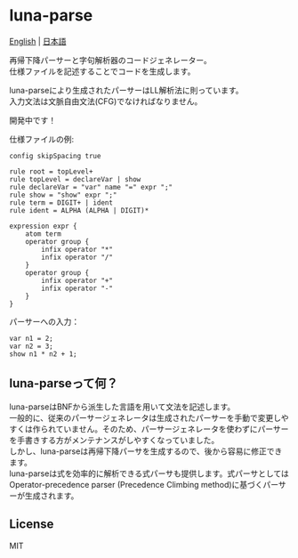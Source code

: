 # luna-parse
[English](https://github.com/marihachi/luna-parse/blob/main/README.md) | [日本語](https://github.com/marihachi/luna-parse/blob/main/README.ja.md)

再帰下降パーサーと字句解析器のコードジェネレーター。\
仕様ファイルを記述することでコードを生成します。

luna-parseにより生成されたパーサーはLL解析法に則っています。\
入力文法は文脈自由文法(CFG)でなければなりません。

開発中です！

仕様ファイルの例:
```
config skipSpacing true

rule root = topLevel+
rule topLevel = declareVar | show
rule declareVar = "var" name "=" expr ";"
rule show = "show" expr ";"
rule term = DIGIT+ | ident
rule ident = ALPHA (ALPHA | DIGIT)*

expression expr {
    atom term
    operator group {
        infix operator "*"
        infix operator "/"
    }
    operator group {
        infix operator "+"
        infix operator "-"
    }
}
```
パーサーへの入力：
```
var n1 = 2;
var n2 = 3;
show n1 * n2 + 1;
```

## luna-parseって何？
luna-parseはBNFから派生した言語を用いて文法を記述します。\
一般的に、従来のパーサージェネレータは生成されたパーサーを手動で変更しやすくは作られていません。そのため、パーサージェネレータを使わずにパーサーを手書きする方がメンテナンスがしやすくなっていました。\
しかし、luna-parseは再帰下降パーサを生成するので、後から容易に修正できます。\
luna-parseは式を効率的に解析できる式パーサも提供します。式パーサとしてはOperator-precedence parser (Precedence Climbing method)に基づくパーサーが生成されます。

## License
MIT
